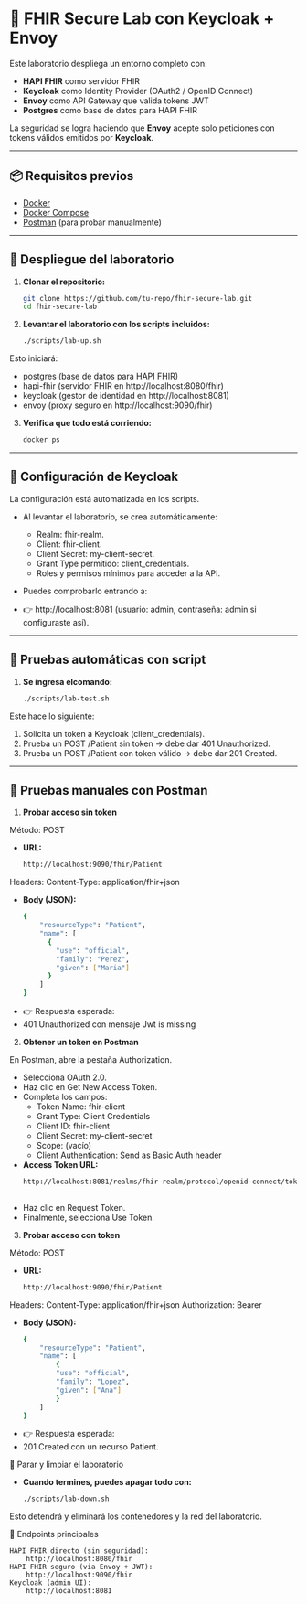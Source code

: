 # 🔐 FHIR Secure Lab con Keycloak + Envoy

Este laboratorio despliega un entorno completo con:

- **HAPI FHIR** como servidor FHIR
- **Keycloak** como Identity Provider (OAuth2 / OpenID Connect)
- **Envoy** como API Gateway que valida tokens JWT
- **Postgres** como base de datos para HAPI FHIR

La seguridad se logra haciendo que **Envoy** acepte solo peticiones con tokens válidos emitidos por **Keycloak**.

---

## 📦 Requisitos previos

- [Docker](https://docs.docker.com/get-docker/)  
- [Docker Compose](https://docs.docker.com/compose/install/)  
- [Postman](https://www.postman.com/downloads/) (para probar manualmente)

---

## 🚀 Despliegue del laboratorio

1. **Clonar el repositorio:**

   ```bash
   git clone https://github.com/tu-repo/fhir-secure-lab.git
   cd fhir-secure-lab

2. **Levantar el laboratorio con los scripts incluidos:**
    ```bash
    ./scripts/lab-up.sh

Esto iniciará:
- postgres (base de datos para HAPI FHIR)
- hapi-fhir (servidor FHIR en http://localhost:8080/fhir)
- keycloak (gestor de identidad en http://localhost:8081)
- envoy (proxy seguro en http://localhost:9090/fhir)

3. **Verifica que todo está corriendo:**
     ```bash
    docker ps
---

## 🔑 Configuración de Keycloak
La configuración está automatizada en los scripts.
- Al levantar el laboratorio, se crea automáticamente:
    - Realm: fhir-realm.
    - Client: fhir-client.
    - Client Secret: my-client-secret.
    - Grant Type permitido: client_credentials.
    - Roles y permisos mínimos para acceder a la API.

- Puedes comprobarlo entrando a:
- 👉 http://localhost:8081 (usuario: admin, contraseña: admin si configuraste así).
---

## 🧪 Pruebas automáticas con script

1. **Se ingresa elcomando:**
    ```bash
    ./scripts/lab-test.sh

Este hace lo siguiente:

1. Solicita un token a Keycloak (client_credentials).
2. Prueba un POST /Patient sin token → debe dar 401 Unauthorized.
3. Prueba un POST /Patient con token válido → debe dar 201 Created.
---

## 🧪 Pruebas manuales con Postman

1. **Probar acceso sin token**
     
Método: POST
- **URL:**
    ```bash
    http://localhost:9090/fhir/Patient
Headers:
    Content-Type: application/fhir+json

- **Body (JSON):**
    ```bash
    {
        "resourceType": "Patient",
        "name": [
          {
            "use": "official",
            "family": "Perez",
            "given": ["Maria"]
          }
        ]
    }
- 👉 Respuesta esperada:
- 401 Unauthorized con mensaje Jwt is missing 

2. **Obtener un token en Postman**

En Postman, abre la pestaña Authorization.
- Selecciona OAuth 2.0.
- Haz clic en Get New Access Token.
- Completa los campos:
    - Token Name: fhir-client
    - Grant Type: Client Credentials
    - Client ID: fhir-client
    - Client Secret: my-client-secret
    - Scope: (vacío)
    - Client Authentication: Send as Basic Auth header
- **Access Token URL:**
    ```bash
    http://localhost:8081/realms/fhir-realm/protocol/openid-connect/token
        
- Haz clic en Request Token.
- Finalmente, selecciona Use Token.
    
3. **Probar acceso con token**
     
Método: POST
- **URL:**
    ```bash
    http://localhost:9090/fhir/Patient
Headers:
    Content-Type: application/fhir+json
    Authorization: Bearer <TOKEN>
- **Body (JSON):**
    ```bash
    {
        "resourceType": "Patient",
        "name": [
            {
            "use": "official",
            "family": "Lopez",
            "given": ["Ana"]
            }
        ]
    }
- 👉 Respuesta esperada:
- 201 Created con un recurso Patient.

🛑 Parar y limpiar el laboratorio

- **Cuando termines, puedes apagar todo con:**
    ```bash
    ./scripts/lab-down.sh
Esto detendrá y eliminará los contenedores y la red del laboratorio.

📌 Endpoints principales

    HAPI FHIR directo (sin seguridad):
        http://localhost:8080/fhir
    HAPI FHIR seguro (via Envoy + JWT):
        http://localhost:9090/fhir
    Keycloak (admin UI):
        http://localhost:8081


